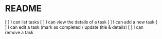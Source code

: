 # README

[ ]  I can list tasks
[ ]  I can view the details of a task
[ ]  I can add a new task
[ ]  I can edit a task (mark as completed / update  title & details)
[ ]  I can remove a task
